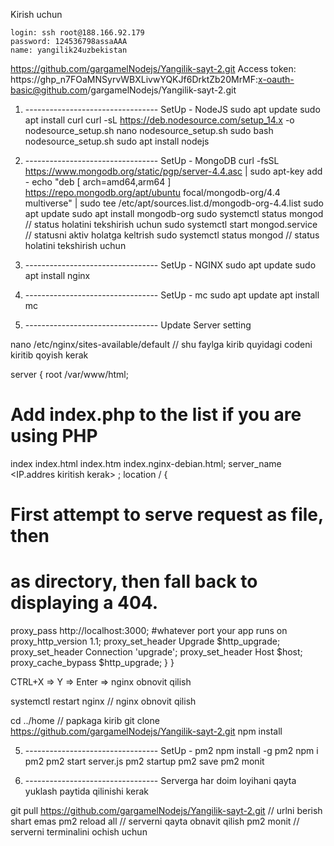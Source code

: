 Kirish uchun

	login: ssh root@188.166.92.179
	password: 124536798assaAAA
	name: yangilik24uzbekistan



https://github.com/gargamelNodejs/Yangilik-sayt-2.git
Access token: https://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:x-oauth-basic@github.com/gargamelNodejs/Yangilik-sayt-2.git


1. ---------------------------------   SetUp - NodeJS
sudo apt update
sudo apt install curl
curl -sL https://deb.nodesource.com/setup_14.x -o nodesource_setup.sh
nano nodesource_setup.sh
sudo bash nodesource_setup.sh
sudo apt install nodejs


2. ---------------------------------   SetUp - MongoDB
curl -fsSL https://www.mongodb.org/static/pgp/server-4.4.asc | sudo apt-key add -
echo "deb [ arch=amd64,arm64 ] https://repo.mongodb.org/apt/ubuntu focal/mongodb-org/4.4 multiverse" | sudo tee /etc/apt/sources.list.d/mongodb-org-4.4.list
sudo apt update
sudo apt install mongodb-org
sudo systemctl status mongod                // status holatini tekshirish uchun
sudo systemctl start mongod.service         // statusni aktiv holatga keltrish
sudo systemctl status mongod 		    // status holatini tekshirish uchun


3. ---------------------------------   SetUp - NGINX
sudo apt update
sudo apt install nginx


4. ---------------------------------   SetUp - mc
sudo apt update
apt install mc


5. ---------------------------------   Update Server setting


nano /etc/nginx/sites-available/default          // shu faylga kirib quyidagi codeni kiritib qoyish kerak


server {
 root /var/www/html;
 # Add index.php to the list if you are using PHP
 index index.html index.htm index.nginx-debian.html;
 server_name <IP.addres kiritish kerak> ;
 location / {
  # First attempt to serve request as file, then
  # as directory, then fall back to displaying a 404.
  proxy_pass http://localhost:3000; #whatever port your app runs on
        proxy_http_version 1.1;
        proxy_set_header Upgrade $http_upgrade;
        proxy_set_header Connection 'upgrade';
        proxy_set_header Host $host;
        proxy_cache_bypass $http_upgrade;
 }
}

CTRL+X     =>    Y      => Enter    => nginx obnovit qilish

systemctl restart nginx      // nginx obnovit qilish

cd ../home          // papkaga kirib
git clone https://github.com/gargamelNodejs/Yangilik-sayt-2.git
npm install



5. ---------------------------------   SetUp - pm2
npm install -g pm2 
npm i pm2
pm2 start server.js
pm2 startup
pm2 save
pm2 monit



5. ---------------------------------   Serverga har doim loyihani qayta yuklash paytida qilinishi kerak

git pull https://github.com/gargamelNodejs/Yangilik-sayt-2.git  // urlni berish shart emas
pm2 reload all      // serverni qayta obnavit qilish
pm2 monit           // serverni terminalini ochish uchun








